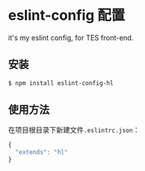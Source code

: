 # eslint-config 配置
it's my eslint config, for TES front-end.

## 安装
```bash
$ npm install eslint-config-hl
```

## 使用方法
在项目根目录下新建文件`.eslintrc.json`：
```javascript
{
  "extends": "hl"
}
```
